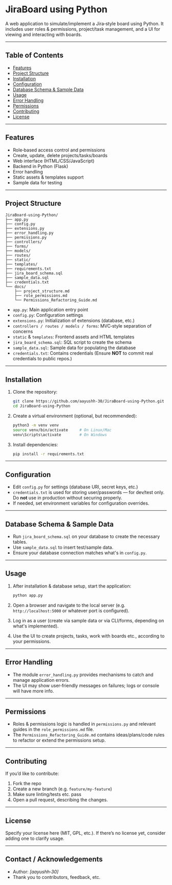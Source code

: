 # JiraBoard using Python

A web application to simulate/implement a Jira‑style board using Python. It includes user roles & permissions, project/task management, and a UI for viewing and interacting with boards.

---

## Table of Contents

- [Features](#features)  
- [Project Structure](#project-structure)  
- [Installation](#installation)  
- [Configuration](#configuration)  
- [Database Schema & Sample Data](#database-schema--sample-data)  
- [Usage](#usage)  
- [Error Handling](#error-handling)  
- [Permissions](#permissions)  
- [Contributing](#contributing)  
- [License](#license)  

---

## Features

- Role‑based access control and permissions  
- Create, update, delete projects/tasks/boards  
- Web interface (HTML/CSS/JavaScript)  
- Backend in Python (Flask)  
- Error handling  
- Static assets & templates support  
- Sample data for testing  

---

## Project Structure

```
JiraBoard-using-Python/
├── app.py
├── config.py
├── extensions.py
├── error_handling.py
├── permissions.py
├── controllers/
├── forms/
├── models/
├── routes/
├── static/
├── templates/
├── requirements.txt
├── jira_board_schema.sql
├── sample_data.sql
├── credentials.txt
└── docs/
    ├── project_structure.md
    ├── role_permissions.md
    └── Permissions_Refactoring_Guide.md
```

- `app.py`: Main application entry point  
- `config.py`: Configuration settings  
- `extensions.py`: Initialization of extensions (database, etc.)  
- `controllers / routes / models / forms`: MVC‑style separation of concerns  
- `static` & `templates`: Frontend assets and HTML templates  
- `jira_board_schema.sql`: SQL script to create the schema  
- `sample_data.sql`: Sample data for populating the database  
- `credentials.txt`: Contains credentials (Ensure **NOT** to commit real credentials to public repos.)  

---

## Installation

1. Clone the repository:  
   ```bash
   git clone https://github.com/aayushh-30/JiraBoard-using-Python.git
   cd JiraBoard-using-Python
   ```

2. Create a virtual environment (optional, but recommended):  
   ```bash
   python3 -m venv venv
   source venv/bin/activate     # On Linux/Mac
   venv\Scripts\activate        # On Windows
   ```

3. Install dependencies:  
   ```bash
   pip install -r requirements.txt
   ```

---

## Configuration

- Edit `config.py` for settings (database URI, secret keys, etc.)  
- `credentials.txt` is used for storing user/passwords — for dev/test only. Do **not** use in production without securing properly.  
- If needed, set environment variables for configuration overrides.

---

## Database Schema & Sample Data

- Run `jira_board_schema.sql` on your database to create the necessary tables.  
- Use `sample_data.sql` to insert test/sample data.  
- Ensure your database connection matches what's in `config.py`.

---

## Usage

1. After installation & database setup, start the application:  
   ```bash
   python app.py
   ```

2. Open a browser and navigate to the local server (e.g. `http://localhost:5000` or whatever port is configured).  

3. Log in as a user (create via sample data or via CLI/forms, depending on what's implemented).  

4. Use the UI to create projects, tasks, work with boards etc., according to your permissions.

---

## Error Handling

- The module `error_handling.py` provides mechanisms to catch and manage application errors.  
- The UI may show user‑friendly messages on failures; logs or console will have more info.  

---

## Permissions

- Roles & permissions logic is handled in `permissions.py` and relevant guides in the `role_permissions.md` file.  
- The `Permissions_Refactoring_Guide.md` contains ideas/plans/code rules to refactor or extend the permissions setup.

---

## Contributing

If you’d like to contribute:

1. Fork the repo  
2. Create a new branch (e.g. `feature/my-feature`)  
3. Make sure linting/tests etc. pass  
4. Open a pull request, describing the changes.

---

## License

Specify your license here (MIT, GPL, etc.). If there’s no license yet, consider adding one to clarify usage.

---

## Contact / Acknowledgements

- Author: *[aayushh‑30]*  
- Thank you to contributors, feedback, etc.
